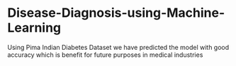 # Disease-Diagnosis-using-Machine-Learning
Using Pima Indian Diabetes Dataset we have predicted the model with good accuracy which is benefit for future purposes in medical industries
